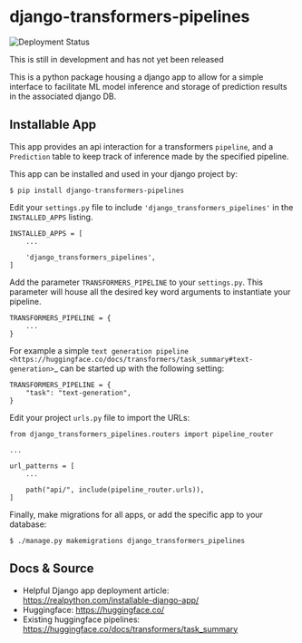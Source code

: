 django-transformers-pipelines
===============
![Deployment Status](https://github.com/wolfe-ml/django-transformers-pipelines/blob/main/.github/workflows/deploy.yml/badge.svg)

This is still in development and has not yet been released

This is a python package housing a django app to allow for a simple interface to facilitate
ML model inference and storage of prediction results in the associated django DB.

Installable App
---------------

This app provides an api interaction for a transformers `pipeline`, and a `Prediction` table
to keep track of inference made by the specified pipeline.

This app can be installed and used in your django project by:

    $ pip install django-transformers-pipelines


Edit your `settings.py` file to include `'django_transformers_pipelines'` in the `INSTALLED_APPS`
listing.

    INSTALLED_APPS = [
        ...

        'django_transformers_pipelines',
    ]

Add the parameter `TRANSFORMERS_PIPELINE` to your `settings.py`. This parameter will house all the
desired key word arguments to instantiate your pipeline.

    TRANSFORMERS_PIPELINE = {
        ...
    }

For example a simple `text generation pipeline <https://huggingface.co/docs/transformers/task_summary#text-generation>`_ can be started up with the following setting:

    TRANSFORMERS_PIPELINE = {
        "task": "text-generation",
    }

Edit your project `urls.py` file to import the URLs:


    from django_transformers_pipelines.routers import pipeline_router

    ...

    url_patterns = [
        ...

        path("api/", include(pipeline_router.urls)),
    ]


Finally, make migrations for all apps, or add the specific app to your database:

    $ ./manage.py makemigrations django_transformers_pipelines


Docs & Source
-------------

* Helpful Django app deployment article: https://realpython.com/installable-django-app/
* Huggingface: https://huggingface.co/
* Existing huggingface pipelines: https://huggingface.co/docs/transformers/task_summary
